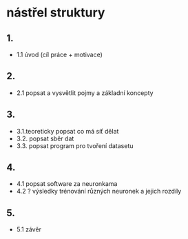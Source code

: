 # nástřel struktury

## 1.
- 1.1 úvod (cíl práce + motivace)

## 2.
- 2.1 popsat a vysvětlit pojmy a základní koncepty

## 3.
- 3.1.teoreticky popsat co má síť dělat
- 3.2. popsat sběr dat
- 3.3. popsat program pro tvoření datasetu

## 4.
- 4.1 popsat software za neuronkama
- 4.2 ? výsledky trénování různých neuronek a jejich rozdíly

## 5.
- 5.1 závěr
